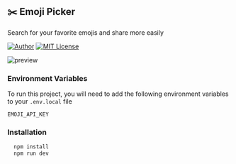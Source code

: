 ## ✂️ Emoji Picker

Search for your favorite emojis and share more easily

[![Author](https://img.shields.io/badge/author-ClodoaldoDantas-red)](https://github.com/ClodoaldoDantas)
[![MIT License](https://img.shields.io/badge/License-MIT-red.svg)](https://choosealicense.com/licenses/mit/)

![preview](https://user-images.githubusercontent.com/32376905/233224871-9429c1a1-f436-4c97-bc2a-973344fdc4e9.png)

### Environment Variables

To run this project, you will need to add the following environment variables to your `.env.local` file

`EMOJI_API_KEY`

### Installation

```bash
  npm install
  npm run dev
```

